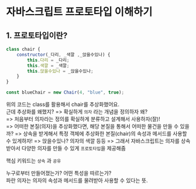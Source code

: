 # 자바스크립트 프로토타입 이해하기

## 1. 프로토타입이란?

```js
class chair {
    constructor(_다리, _색깔 ,_앉을수있나) {
        this.다리 = _다리;
        this.색깔 = _색깔;
        this.앉을수있나 = _앉을수있나;
    }
}

const blueChair = new Chair(4, "blue", true);
```

위의 코드는 class를 활용해서 chair를 추상화했어요.  
근데 추상화를 왜했지?
=> 확실하게 `의자` 라는 개념을 정의하자 왜?  
=> 처음부터 의자라는 정의를 확실하게 분류하고 설계해서 사용하자(잘)!  
=> 어떠한 본질(의자)을 추상화했다면, 해당 본질을 통해서 어떠한 물건을 만들 수 있을까?
=> 상속을 받게해서 특정 객체에 추상화한 본질(chair)의 속성과 메서드를 사용할 수 있게하자!
=> 앉을수있나? 의자의 색깔 등등
=> 그래서 자바스크립트는 의자를 상속받아서 다양한 의자를 만들 수 있게 `프로토타입`을 제공해줌  

핵심 키워드는 `상속` 과 `공유`

누구로부터 만들어졌는가? 어떤 특성을 따르는가?  
파란 의자는 의자의 속성과 메서드를 물려받아 사용할 수 있다는 뜻.  